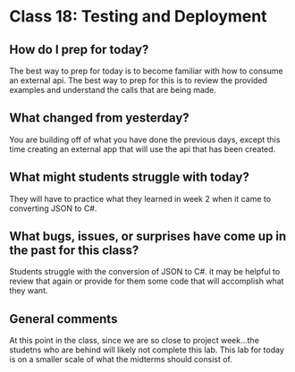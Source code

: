 # Class 18: Testing and Deployment

## How do I prep for today?
The best way to prep for today is to become familiar with how to 
consume an external api. The best way to prep for this is to review the provided
examples and understand the calls that are being made.

## What changed from yesterday? 
You are building off of what you have done the previous days, except this time 
creating an external app that will use the api that has been created. 

## What might students struggle with today?  
They will have to practice what they learned in week 2 when it came to converting JSON to C#. 

## What bugs, issues, or surprises have come up in the past for this class?
Students struggle with the conversion of JSON to C#. it may be helpful to review that again
or provide for them some code that will accomplish what they want.

## General comments
At this point in the class, since we are so close to project week...the studetns who are
behind will likely not complete this lab. This lab for today is on a smaller scale of what the midterms
should consist of.